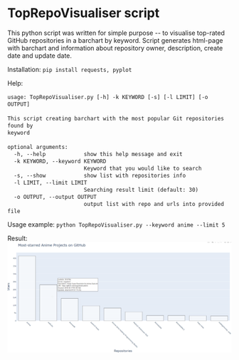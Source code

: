 # TopRepoVisualiser script


This python script was written for simple purpose -- to visualise top-rated GitHub repositories in a barchart by keyword.
Script generates html-page with barchart and information about repository owner, description, create date and update date.

Installation:
`pip install requests, pyplot`

Help:
```
usage: TopRepoVisualiser.py [-h] -k KEYWORD [-s] [-l LIMIT] [-o OUTPUT]

This script creating barchart with the most popular Git repositories found by
keyword

optional arguments:
  -h, --help            show this help message and exit
  -k KEYWORD, --keyword KEYWORD
                        Keyword that you would like to search
  -s, --show            show list with repositories info
  -l LIMIT, --limit LIMIT
                        Searching result limit (default: 30)
  -o OUTPUT, --output OUTPUT
                        output list with repo and urls into provided file
```

Usage example:
`python TopRepoVisualiser.py --keyword anime --limit 5`

Result:
![Result](Example.png)

